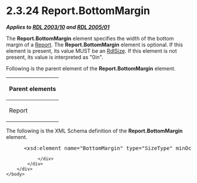 <html dir="LTR" xmlns:mshelp="http://msdn.microsoft.com/mshelp" xmlns:ddue="http://ddue.schemas.microsoft.com/authoring/2003/5" xmlns:xlink="http://www.w3.org/1999/xlink" xmlns:tool="http://www.microsoft.com/tooltip">
    <head>
        <meta http-equiv="Content-Type" content="text/html; CHARSET=utf-8"></meta>
        <meta name="save" content="history"></meta>
        <title>2.3.24 Report.BottomMargin</title>
        <xml>
            <mshelp:toctitle title="2.3.24 Report.BottomMargin"></mshelp:toctitle>
            <mshelp:rltitle title="[MS-RDL]: Report.BottomMargin"></mshelp:rltitle>
            <mshelp:keyword index="A" term="cbecef23-b060-411d-aeee-2daa0690c768"></mshelp:keyword>
            <mshelp:attr name="DCSext.ContentType" value="open specification"></mshelp:attr>
            <mshelp:attr name="AssetID" value="cbecef23-b060-411d-aeee-2daa0690c768"></mshelp:attr>
            <mshelp:attr name="TopicType" value="kbRef"></mshelp:attr>
            <mshelp:attr name="DCSext.Title" value="[MS-RDL]: Report.BottomMargin" />
        </xml>
    </head>
    <body>
        <div id="header">
            <h1 class="heading">2.3.24 Report.BottomMargin</h1>
        </div>
        <div id="mainSection">
            <div id="mainBody">
                <div id="allHistory" class="saveHistory"></div>
                <div id="sectionSection0" class="section" name="collapseableSection">
                    

<p><b><i>Applies to </i></b><a href="a7e2ad00-07c8-4f6d-80ab-3ad55df7b233.htm"><b><i>RDL 2003/10</i></b></a><b>
<i>and </i></b><a href="3ebe2912-4958-4832-b391-cad1f5e13338.htm"><b><i>RDL 2005/01</i></b></a></p>

<p>The <b>Report.BottomMargin</b> element specifies the width
of the bottom margin of a <a href="6bbaafec-020b-406c-b4e7-5e4318b616cb.htm">Report</a>.
The <b>Report.BottomMargin</b> element is optional. If this element is present,
its value MUST be an <a href="b40c092e-4fe5-4f7b-a0bf-c98df1361c90.htm">RdlSize</a>.
If this element is not present, its value is interpreted as &quot;0in&quot;.</p>

<p>Following is the parent element of the <b>Report.BottomMargin</b>
element.</p>

<table>
 <thead>
  <tr>
   <th>
   <p>Parent elements</p>
   </th>
  </tr>
 </thead>
 <tr>
  <td>
  <p>Report</p>
  </td>
 </tr>
</table>

<p>The following is the XML Schema definition of the <b>Report.BottomMargin</b>
element.</p>

<dl>
<dd>
<div><pre> &lt;xsd:element name=&quot;BottomMargin&quot; type=&quot;SizeType&quot; minOccurs=&quot;0&quot; /&gt;
</pre></div>
</dd></dl>


                </div>
            </div>
        </div>
    </body>
</html>